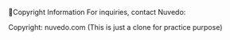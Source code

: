 🎨Copyright Information For inquiries, contact Nuvedo:

Copyright: nuvedo.com (This is just a clone for practice purpose)
